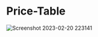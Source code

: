 # Price-Table

![Screenshot 2023-02-20 223141](https://user-images.githubusercontent.com/61920916/220265752-75a16979-d1aa-4433-adf4-f8411658b8fb.png)
